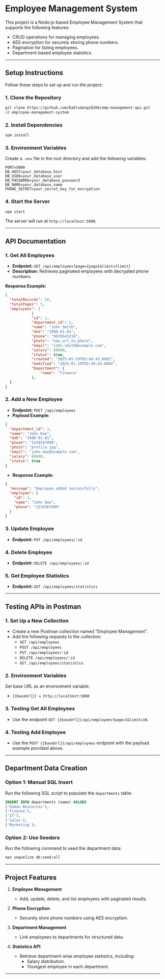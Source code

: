 # Employee Management System

This project is a Node.js-based Employee Management System that supports the following features:

- CRUD operations for managing employees.
- AES encryption for securely storing phone numbers.
- Pagination for listing employees.
- Department-based employee statistics.

---

## Setup Instructions

Follow these steps to set up and run the project:

### 1. **Clone the Repository**

```bash
git clone https://github.com/babludangi6266/emp-management-api.git
cd employee-management-system
```

### 2. **Install Dependencies**

```bash
npm install
```

### 3. **Environment Variables**

Create a `.env` file in the root directory and add the following variables:

```env
PORT=5000
DB_HOST=your_database_host
DB_USER=your_database_user
DB_PASSWORD=your_database_password
DB_NAME=your_database_name
PHONE_SECRET=your_secret_key_for_encryption
```

### 4. **Start the Server**

```bash
npm start
```

The server will run at `http://localhost:5000`.

---

## API Documentation

### 1. **Get All Employees**

- **Endpoint:** `GET /api/employees?page={page}&limit={limit}`
- **Description:** Retrieves paginated employees with decrypted phone numbers.

**Response Example:**

```json
{
  "totalRecords": 50,
  "totalPages": 5,
  "employees": [
            {
            "id": 2,
            "department_id": 2,
            "name": "John Smith",
            "dob": "1990-01-01",
            "phone": "9876543210",
            "photo": "new_url_to_photo",
            "email": "john.smith@example.com",
            "salary": 60000,
            "status": true,
            "created": "2025-01-29T03:49:43.000Z",
            "modified": "2025-01-29T03:49:43.000Z",
            "Department": {
                "name": "Finance"
            },
  ]
}
```

### 2. **Add a New Employee**

- **Endpoint:** `POST /api/employees`
- **Payload Example:**

```json
{
  "department_id": 1,
  "name": "John Doe",
  "dob": "1990-01-01",
  "phone": "1234567890",
  "photo": "profile.jpg",
  "email": "john.doe@example.com",
  "salary": 60000,
  "status": true
}
```

- **Response Example:**

```json
{
  "message": "Employee added successfully",
  "employee": {
    "id": 1,
    "name": "John Doe",
    "phone": "1234567890"
  }
}
```

### 3. **Update Employee**

- **Endpoint:** `PUT /api/employees/:id`

### 4. **Delete Employee**

- **Endpoint:** `DELETE /api/employees/:id`

### 5. **Get Employee Statistics**

- **Endpoint:** `GET /api/employees/statistics`

---

## Testing APIs in Postman

### 1. **Set Up a New Collection**

- Create a new Postman collection named "Employee Management".
- Add the following requests to the collection:
  - `GET /api/employees`
  - `POST /api/employees`
  - `PUT /api/employees/:id`
  - `DELETE /api/employees/:id`
  - `GET /api/employees/statistics`

### 2. **Environment Variables**

Set base URL as an environment variable:

- `{{baseUrl}} = http://localhost:5000`

### 3. **Testing Get All Employees**

- Use the endpoint `GET {{baseUrl}}/api/employees?page=1&limit=10`.

### 4. **Testing Add Employee**

- Use the `POST {{baseUrl}}/api/employees` endpoint with the payload example provided above.

---

## Department Data Creation

### Option 1: Manual SQL Insert

Run the following SQL script to populate the `departments` table:

```sql
INSERT INTO departments (name) VALUES
('Human Resources'),
('Finance'),
('IT'),
('Sales'),
('Marketing');
```

### Option 2: Use Seeders

Run the following command to seed the department data:

```bash
npx sequelize db:seed:all
```

---

## Project Features

1. **Employee Management**

   - Add, update, delete, and list employees with paginated results.

2. **Phone Encryption**

   - Securely store phone numbers using AES encryption.

3. **Department Management**

   - Link employees to departments for structured data.

4. **Statistics API**

   - Retrieve department-wise employee statistics, including:
     - Salary distribution.
     - Youngest employee in each department.

---
